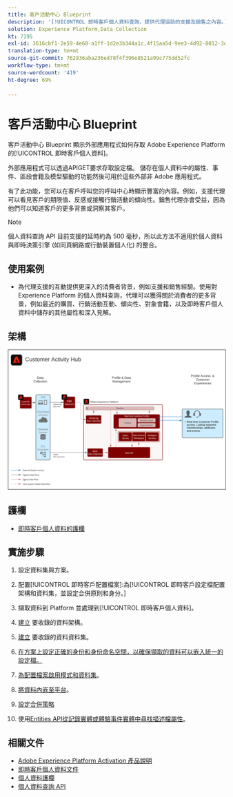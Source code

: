 ```yaml
---
title: 客戶活動中心 Blueprint
description: '[!UICONTROL 即時客戶個人資料查詢，提供代理協助的支援及銷售之內容。]'
solution: Experience Platform,Data Collection
kt: 7195
exl-id: 3616cbf1-2e59-4e68-a1ff-1d2e3b344a1c,4f15aa5d-9ee3-4d92-8012-3e2f0c0d615f
translation-type: tm+mt
source-git-commit: 762836aba236ed78f4f396e8521a99c775dd52fc
workflow-type: tm+mt
source-wordcount: '419'
ht-degree: 69%

---
```


# 客戶活動中心 Blueprint

客戶活動中心 Blueprint 顯示外部應用程式如何存取 Adobe Experience Platform 的[!UICONTROL 即時客戶個人資料]。

外部應用程式可以透過APIGET要求存取設定檔。 儲存在個人資料中的屬性、事件、區段會籍及模型驅動的功能然後可用於這些外部非 Adobe 應用程式。

有了此功能，您可以在客戶呼叫您的呼叫中心時顯示豐富的內容。例如，支援代理可以看見客戶的期限值、反感或接觸行銷活動的傾向性。銷售代理亦會受益，因為他們可以知道客戶的更多背景或洞察其客戶。

>[!NOTE]
>
>個人資料查詢 API 目前支援的延時約為 500 毫秒，所以此方法不適用於個人資料與即時決策引擎 (如同頁網路或行動裝置個人化) 的整合。

## 使用案例

* 為代理支援的互動提供更深入的消費者背景，例如支援和銷售經驗。使用對 Experience Platform 的個人資料查詢，代理可以獲得關於消費者的更多背景，例如最近的購買、行銷活動互動、傾向性、對象會籍，以及即時客戶個人資料中儲存的其他屬性和深入見解。

## 架構

<img src="assets/customer_activity_hub.svg" alt="客戶活動中心 Blueprint 的參考架構" style="border:1px solid #4a4a4a" />


## 護欄

* [即時客戶個人資料的護欄](https://experienceleague.adobe.com/docs/experience-platform/profile/guardrails.html?lang=zh-Hant)

## 實施步驟

1. 設定資料集與方案。
1. 配置[!UICONTROL 即時客戶配置檔案]:為[!UICONTROL 即時客戶設定檔配置架構和資料集，並設定合併原則和身分。]
1. 擷取資料到 Platform 並處理到[!UICONTROL 即時客戶個人資料]。


1. [建立](https://experienceleague.adobe.com/docs/platform-learn/tutorials/schemas/create-a-schema.html) 要收錄的資料架構。
1. [建立](https://experienceleague.adobe.com/docs/platform-learn/tutorials/data-ingestion/create-datasets-and-ingest-data.html) 要收錄的資料資料集。
1. [在方案上設定正確的身份和身份命名空間，以確保擷取的資料可以嵌入統一的設定檔。](https://experienceleague.adobe.com/docs/platform-learn/tutorials/identities/label-ingest-and-verify-identity-data.html)
1. [為配置檔案啟用模式和資料集](https://experienceleague.adobe.com/docs/platform-learn/tutorials/profiles/bring-data-into-the-real-time-customer-profile.html)。
1. [將資料內嵌至平台](https://experienceleague.adobe.com/?recommended=ExperiencePlatform-D-1-2020.1.dataingestion)。
1. [設定合併策略](https://experienceleague.adobe.com/docs/platform-learn/tutorials/profiles/create-merge-policies.html)
1. 使用[Entities API從記錄實體或體驗事件實體中尋找描述檔屬性](https://experienceleague.adobe.com/docs/experience-platform/profile/api/entities.html)。

## 相關文件

* [Adobe Experience Platform Activation 產品說明](https://helpx.adobe.com/tw/legal/product-descriptions/adobe-experience-platform0.html)
* [即時客戶個人資料文件](https://experienceleague.adobe.com/docs/experience-platform/profile/home.html?lang=zh-Hant)
* [個人資料護欄](https://experienceleague.adobe.com/docs/experience-platform/profile/guardrails.html)
* [個人資料查詢 API](https://www.adobe.io/apis/experienceplatform/home/api-reference.html)
